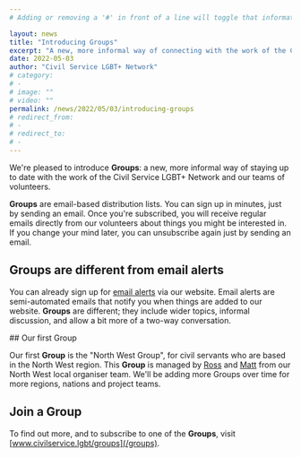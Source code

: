 ```yaml
---
# Adding or removing a '#' in front of a line will toggle that information off and on from being processed. 

layout: news
title: "Introducing Groups"
excerpt: "A new, more informal way of connecting with the work of the Civil Service LGBT+ Network and our teams"
date: 2022-05-03
author: "Civil Service LGBT+ Network"
# category: 
# - 
# image: ""
# video: ""
permalink: /news/2022/05/03/introducing-groups
# redirect_from: 
# - 
# redirect_to: 
# - 
---
```


We're pleased to introduce **Groups**: a new, more informal way of staying up to date with the work of the Civil Service LGBT+ Network and our teams of volunteers.

**Groups** are email-based distribution lists. You can sign up in minutes, just by sending an email. Once you're subscribed, you will receive regular emails directly from our volunteers about things you might be interested in. If you change your mind later, you can unsubscribe again just by sending an email.

## Groups are different from email alerts

You can already sign up for [email alerts](/join-us) via our website. Email alerts are semi-automated emails that notify you when things are added to our website. **Groups** are different; they include wider topics, informal discussion, and allow a bit more of a two-way conversation.

## Our first Group

Our first **Group** is the "North West Group", for civil servants who are based in the North West region. This **Group** is managed by [Ross](https://www.civilservice.lgbt/team/ross-starkie/) and [Matt](https://www.civilservice.lgbt/team/matt-walker) from our North West local organiser team. We'll be adding more Groups over time for more regions, nations and project teams.

## Join a Group

To find out more, and to subscribe to one of the **Groups**, visit [www.civilservice.lgbt/groups](/groups).

